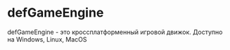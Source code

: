 # defGameEngine
defGameEngine - это кроссплатформенный игровой движок. Доступно на Windows, Linux, MacOS
